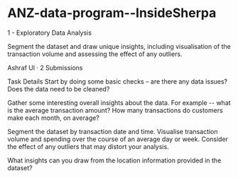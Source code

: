 # ANZ-data-program--InsideSherpa

1 - Exploratory Data Analysis


Segment the dataset and draw unique insights, including visualisation of the transaction volume and assessing the effect of any outliers.

Ashraf Ul · 2 Submissions

Task Details
Start by doing some basic checks – are there any data issues? Does the data need to be cleaned?

Gather some interesting overall insights about the data. For example -- what is the average transaction amount? How many transactions do customers make each month, on average?

Segment the dataset by transaction date and time. Visualise transaction volume and spending over the course of an average day or week. Consider the effect of any outliers that may distort your analysis.

What insights can you draw from the location information provided in the dataset?
